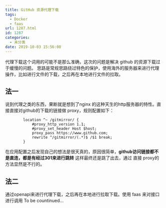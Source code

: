 ```yaml
---
title: GitHub 资源代理下载
tags:
  - Docker
  - faas
url: 1287.html
id: 1287
categories:
  - 未分类
date: 2019-10-03 15:56:08
---
```


代理下载这个词用的可能不是那么准确，这次的问题是解决 github 的资源下载过于缓慢的问题。 思路是常规思路绕过特色的保护，使用海外的服务器来进行代理操作，比如进行文件的下载，之后再在本地进行文件的拉取。

法一
--

说到代理之类的东西，果断就是想到了nginx 的这种天生的http服务器的特性。直接直接对github的下载的链接做 proxy，规则配置如下：

            location ^~ /gitmirror/ {
                #proxy_http_version 1.1;
                #proxy_set_header Host $host;
                proxy_pass https://www.github.com;
                rewrite ^/gitmirror/(.*)$ /$1 break;
            }

在应用配置之后发现自己的想法是很天真的，原因很简单，**github访问链接都不是直连，都是有经过301来进行跳转** 这样最终还是跳了出去，通过 直接 proxy的方法显然是不行的。

法二
--

通过openapi来进行代理下载，之后再在本地进行拉取下载。使用 faas 来对接口进行调用 To be countinued...